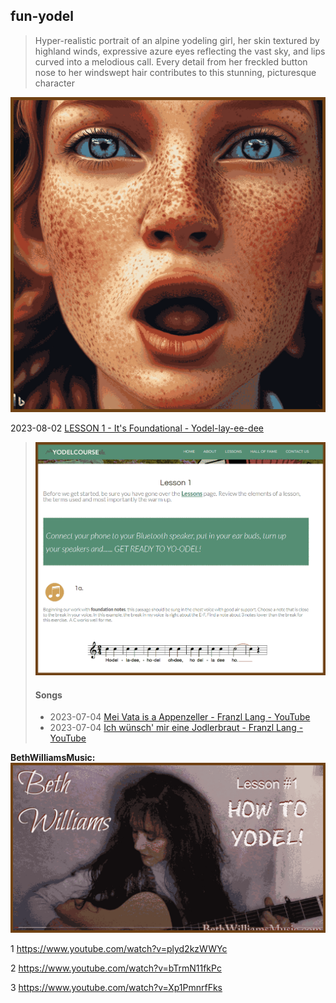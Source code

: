## fun-yodel

> Hyper-realistic portrait of an alpine yodeling girl, her skin textured by highland winds, expressive azure eyes reflecting the vast sky, and lips curved into a melodious call. Every detail from her freckled button nose to her windswept hair contributes to this stunning, picturesque character

<img src="./fun-yodel.assets/image-20230801221725728.png" alt="image-20230801221725728" style="zoom:50%;" />

2023-08-02 [LESSON 1 - It's Foundational - Yodel-lay-ee-dee](https://www.yodelcourse.org/lesson-1.html)

> ![image-20230801221028571](./fun-yodel.assets/image-20230801221028571.png)
>
> #### Songs
>
> - 2023-07-04 [Mei Vata is a Appenzeller - Franzl Lang - YouTube](https://www.youtube.com/watch?v=1AcWX_-ez1U)
> - 2023-07-04 [Ich wünsch' mir eine Jodlerbraut - Franzl Lang - YouTube](https://www.youtube.com/watch?v=gqEZa2rrnCY)

**BethWilliamsMusic:**
![image-20230801221924368](./fun-yodel.assets/image-20230801221924368.png)

1 https://www.youtube.com/watch?v=plyd2kzWWYc

2 https://www.youtube.com/watch?v=bTrmN11fkPc

3 https://www.youtube.com/watch?v=Xp1PmnrfFks